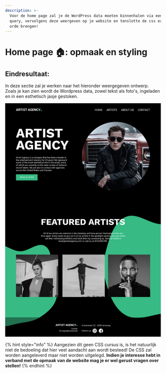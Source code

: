 ```yaml
---
description: >-
  Voor de home page zal je de WordPress data moeten binnenhalen via een page
  query, vervolgens deze weergeven op je website en tenslotte de css ervan in
  orde brengen!
---
```


# Home page 🏠: opmaak en styling

## Eindresultaat:

In deze sectie zal je werken naar het hieronder weergegeven ontwerp. Zoals je kan zien wordt de Wordpress data, zowel tekst als foto's, ingeladen en in een esthetisch jasje gestoken.

![Home page](../../.gitbook/assets/home.jpg)

{% hint style="info" %}
Aangezien dit geen CSS cursus is, is het natuurlijk niet de bedoeling dat hier veel aandacht aan wordt besteed! De CSS zal worden aangeleverd maar niet worden uitgelegd. **Indien je interesse hebt in verband met de opmaak van de website mag je er wel gerust vragen over stellen!**
{% endhint %}


